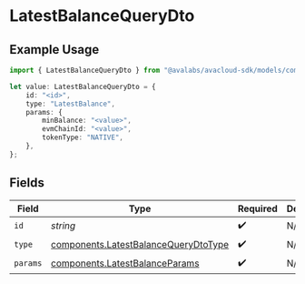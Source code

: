 # LatestBalanceQueryDto

## Example Usage

```typescript
import { LatestBalanceQueryDto } from "@avalabs/avacloud-sdk/models/components";

let value: LatestBalanceQueryDto = {
    id: "<id>",
    type: "LatestBalance",
    params: {
        minBalance: "<value>",
        evmChainId: "<value>",
        tokenType: "NATIVE",
    },
};
```

## Fields

| Field                                                                                        | Type                                                                                         | Required                                                                                     | Description                                                                                  |
| -------------------------------------------------------------------------------------------- | -------------------------------------------------------------------------------------------- | -------------------------------------------------------------------------------------------- | -------------------------------------------------------------------------------------------- |
| `id`                                                                                         | *string*                                                                                     | :heavy_check_mark:                                                                           | N/A                                                                                          |
| `type`                                                                                       | [components.LatestBalanceQueryDtoType](../../models/components/latestbalancequerydtotype.md) | :heavy_check_mark:                                                                           | N/A                                                                                          |
| `params`                                                                                     | [components.LatestBalanceParams](../../models/components/latestbalanceparams.md)             | :heavy_check_mark:                                                                           | N/A                                                                                          |